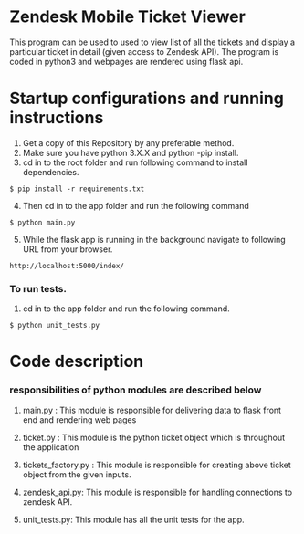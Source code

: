 # Zendesk Mobile Ticket Viewer
This program can be used to used to view list of all the tickets and display a particular ticket in detail (given access to Zendesk API). The program is coded in python3 and webpages are rendered using flask api.

# Startup configurations and running instructions

1. Get a copy of this Repository by any preferable method.
2. Make sure you have python 3.X.X and python -pip install.
3. cd in to the root folder and run following command to install dependencies.
```
$ pip install -r requirements.txt
```
4. Then cd in to the app folder and run the following command
```
$ python main.py
```
5. While the flask app is running in the background navigate to following URL from your browser.
```
http://localhost:5000/index/
```

### To run tests.
1. cd in to the app folder and run the following command.
```
$ python unit_tests.py
```

# Code description
### responsibilities of python modules are described below
1. main.py : This module is responsible for delivering data to flask front end and rendering web pages

2. ticket.py : This module is the python ticket object which is throughout the application

3. tickets_factory.py : This module is responsible for creating above ticket object from the given inputs.

4. zendesk_api.py: This module is responsible for handling connections to zendesk API. 

5. unit_tests.py: This module has all the unit tests for the app.
